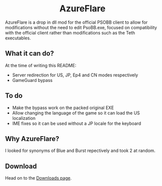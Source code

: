 # <center>AzureFlare</center>
AzureFlare is a drop in dll mod for the official PSOBB client to allow for modifications without the need to edit PsoBB.exe, focused on compatibility with the official client rather than modifications such as the Teth executables.

## What it can do?
At the time of writing this README:
* Server redirection for US, JP, Ep4 and CN modes respectively
* GameGuard bypass

## To do
* Make the bypass work on the packed original EXE
* Allow changing the language of the game so it can load the US localization
* IME fixes so it can be used without a JP locale for the keyboard

## Why AzureFlare?
I looked for synonyms of Blue and Burst repectively and took 2 at random.

## Download
Head on to the [Downloads page](https://github.com/Repflez/AzureFlare/releases).